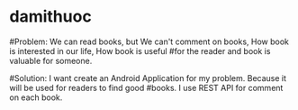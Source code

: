 # damithuoc
#Problem: We can read books, but We can't comment on books, How book is interested in our life, How book is useful #for the reader and book is valuable for someone.

#Solution: I want create an Android Application for my problem. Because it will be used for readers to find good #books. I use REST API for comment on each book.
